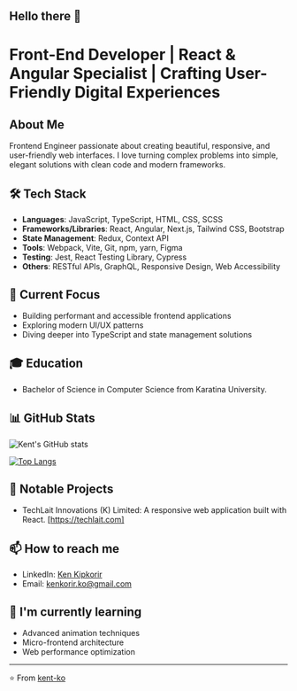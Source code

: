 ## Hello there 👋

# Front-End Developer | React & Angular Specialist | Crafting User-Friendly Digital Experiences
## About Me
Frontend Engineer passionate about creating beautiful, responsive, and user-friendly web interfaces. I love turning complex problems into simple, elegant solutions with clean code and modern frameworks.

## 🛠️ Tech Stack
- **Languages**: JavaScript, TypeScript, HTML, CSS, SCSS
- **Frameworks/Libraries**: React, Angular, Next.js, Tailwind CSS, Bootstrap
- **State Management**: Redux, Context API
- **Tools**: Webpack, Vite, Git, npm, yarn, Figma
- **Testing**: Jest, React Testing Library, Cypress
- **Others**: RESTful APIs, GraphQL, Responsive Design, Web Accessibility

## 🔭 Current Focus
- Building performant and accessible frontend applications
- Exploring modern UI/UX patterns
- Diving deeper into TypeScript and state management solutions

## 🎓 Education
- Bachelor of Science in Computer Science from Karatina University.

## 📊 GitHub Stats
![Kent's GitHub stats](https://github-readme-stats.vercel.app/api?username=kent-ko&show_icons=true&theme=tokyonight)

[![Top Langs](https://github-readme-stats.vercel.app/api/top-langs/?username=kent-ko&layout=compact&theme=tokyonight)](https://github.com/kent-ko/github-readme-stats)

## 🚀 Notable Projects
- TechLait Innovations (K) Limited: A responsive web application built with React. [https://techlait.com]

## 📫 How to reach me
- LinkedIn: [Ken Kipkorir](https://www.linkedin.com/in/ken-kipkorir/)
- Email: kenkorir.ko@gmail.com

## 🌱 I'm currently learning
- Advanced animation techniques
- Micro-frontend architecture
- Web performance optimization

---

⭐️ From [kent-ko](https://github.com/kent-ko)

<!--
**kent-ko/kent-ko** is a ✨ _special_ ✨ repository because its `README.md` (this file) appears on your GitHub profile.

Here are some ideas to get you started:

- 🔭 I’m currently working on ...
- 🌱 I’m currently learning ...
- 👯 I’m looking to collaborate on ...
- 🤔 I’m looking for help with ...
- 💬 Ask me about ...
- 📫 How to reach me: ...
- 😄 Pronouns: ...
- ⚡ Fun fact: ...
-->
